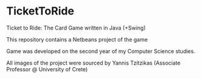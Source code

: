 # TicketToRide
Ticket to Ride: The Card Game written in Java (+Swing)

This repository contains a Netbeans project of the game

Game was developed on the second year of my Computer Science studies.

All images of the project were sourced by Yannis Tzitzikas (Associate Professor @ University of Crete)
